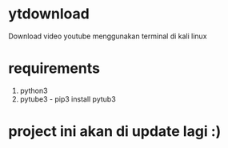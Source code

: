# ytdownload
Download video youtube menggunakan terminal di kali linux

# requirements
1. python3
2. pytube3  - pip3 install pytub3



# project ini akan di update lagi :)
